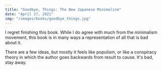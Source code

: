 ```yaml
---
title: "Goodbye, Things: The New Japanese Minimalism"
date: "April 17, 2021"
img: "/images/books/goodbye_things.jpg"
---
```


I regret finishing this book. While I do agree
with much from the minimalism movement, this book is in many ways a 
representation of all that is bad about it.

There are a few ideas, but mostly it feels like populism, or
like a conspiracy theory in which the author goes backwards from result to cause.
It's bad, stay away.

